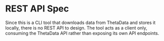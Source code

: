 # REST API Spec

Since this is a CLI tool that downloads data from ThetaData and stores it locally, there is no REST API to design. The tool acts as a client only, consuming the ThetaData API rather than exposing its own API endpoints.
